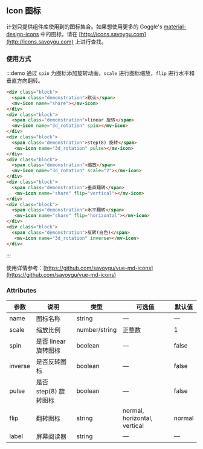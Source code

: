 <script>
  export default {
    mounted () {
      this.$nextTick(_ => {
        let firstDemo = document.querySelector('.source')
        firstDemo.style.padding = '0'
        let blocks = document.querySelectorAll('.source .block')
        let maxHeight = 0
        for (let i = 0, len = blocks.length; i < len; i++) {
            maxHeight = Math.max(maxHeight, blocks[i].clientHeight)
        }
        [].slice.call(blocks, 0).forEach(block => {
            block.style.height = maxHeight + 'px'
        })
      })
    }
  }
</script>
<style>
  .demo-icon .block{
    padding: 30px 0;
    text-align: center;
    border-right: solid 1px #EFF2F6;
    border-bottom: solid 1px #EFF2F6;
    float: left;
    width: 50%;
    box-sizing: border-box;
  }
  .demo-icon .block:nth-child(2n) {
    border-right: none;
  }
  .demo-icon .block:nth-last-child(1) {
    border-bottom: none;
  }
  .demo-icon .demonstration {
    display: block;
    color: #8492a6;
    font-size: 14px;
    margin-bottom: 20px;
  }
</style>
## Icon 图标

计划只提供组件库使用到的图标集合。如果想使用更多的 Goggle's [material-design-icons](https://github.com/google/material-design-icons) 中的图标，请在 [http://icons.savoygu.com](http://icons.savoygu.com) 上进行查找。

### 使用方式

:::demo 通过 `spin` 为图标添加旋转动画，`scale` 进行图标缩放，`flip` 进行水平和垂直方向翻转。
```html
<div class="block">
  <span class="demonstration">默认</span>
  <mv-icon name="share"></mv-icon>
</div>
<div class="block">
  <span class="demonstration">linear 旋转</span>
  <mv-icon name="3d_rotation" spin></mv-icon>
</div>
<div class="block">
  <span class="demonstration">step(8) 旋转</span>
   <mv-icon name="3d_rotation" pulse></mv-icon>
</div>
<div class="block">
  <span class="demonstration">缩放</span>
  <mv-icon name="3d_rotation" scale="2"></mv-icon>
</div>
<div class="block">
  <span class="demonstration">垂直翻转</span>
   <mv-icon name="share" flip="vertical"></mv-icon>
</div>
<div class="block">
  <span class="demonstration">水平翻转</span>
   <mv-icon name="share" flip="horizontal"></mv-icon>
</div>
<div class="block">
  <span class="demonstration">反转(白色)</span>
   <mv-icon name="3d_rotation" inverse></mv-icon>
</div>
```
:::

使用详情参考：[https://github.com/savoygu/vue-md-icons](https://github.com/savoygu/vue-md-icons)

### Attributes
| 参数      | 说明    | 类型      | 可选值       | 默认值   |
|---------- |-------- |---------- |-------------  |-------- |
| name | 图标名称 | string | — | — |
| scale | 缩放比例 | number/string | 正整数 | 1 |
| spin | 是否 linear 旋转图标 | boolean | — | false |
| inverse | 是否反转图标 | boolean | — | false |
| pulse | 是否 step(8) 旋转图标 | boolean | — | false |
| flip | 翻转图标 | string | normal, horizontal, vertical | normal |
| label | 屏幕阅读器 | string | — | — |
